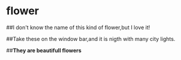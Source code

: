 # flower

##I don't know the name of this kind of flower,but I love it!

##Take these on the window bar,and it is nigth with many city lights.

##**They are beautifull flowers**
